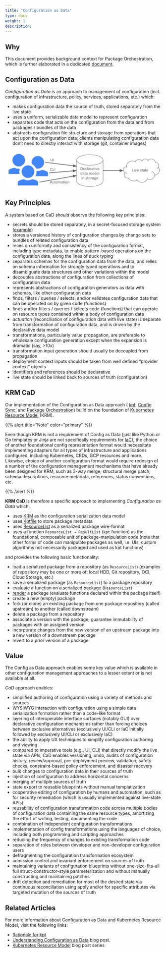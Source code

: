 ```yaml
---
title: "Configuration as Data"
type: docs
weight: 1
description: 
---
```


## Why

This document provides background context for Package Orchestration, which is further elaborated in a dedicated
[document](package-orchestration.md).

## Configuration as Data

*Configuration as Data* is an approach to management of configuration (incl.
configuration of infrastructure, policy, services, applications, etc.) which:

* makes configuration data the source of truth, stored separately from the live
  state
* uses a uniform, serializable data model to represent configuration
* separates code that acts on the configuration from the data and from packages
  / bundles of the data
* abstracts configuration file structure and storage from operations that act
  upon the configuration data; clients manipulating configuration data don’t
  need to directly interact with storage (git, container images)

![CaD Overview](/static/images/porch/CaD-Overview.svg)

## Key Principles

A system based on CaD *should* observe the following key principles:

* secrets should be stored separately, in a secret-focused storage system
  ([example](https://cloud.google.com/secret-manager))
* stores a versioned history of configuration changes by change sets to bundles
  of related configuration data
* relies on uniformity and consistency of the configuration format, including
  type metadata, to enable pattern-based operations on the configuration data,
  along the lines of duck typing
* separates schemas for the configuration data from the data, and relies on
  schema information for strongly typed operations and to disambiguate data
  structures and other variations within the model
* decouples abstractions of configuration from collections of configuration data
* represents abstractions of configuration generators as data with schemas, like
  other configuration data
* finds, filters / queries / selects, and/or validates configuration data that
  can be operated on by given code (functions)
* finds and/or filters / queries / selects code (functions) that can operate on
  resource types contained within a body of configuration data
* *actuation* (reconciliation of configuration data with live state) is separate
  from transformation of configuration data, and is driven by the declarative
  data model
* transformations, particularly value propagation, are preferable to wholesale
  configuration generation except when the expansion is dramatic (say, >10x)
* transformation input generation should usually be decoupled from propagation
* deployment context inputs should be taken from well defined “provider context”
  objects
* identifiers and references should be declarative
* live state should be linked back to sources of truth (configuration)

## KRM CaD

Our implementation of the Configuration as Data approach (
[kpt](https://kpt.dev),
[Config Sync](https://cloud.google.com/anthos-config-management/docs/config-sync-overview),
and [Package Orchestration](https://github.com/nephio-project/porch))
build on the foundation of
[Kubernetes Resource Model](https://github.com/kubernetes/design-proposals-archive/blob/main/architecture/resource-management.md)
(KRM).

{{% alert title="Note" color="primary" %}}

Even though KRM is not a requirement of Config as Data (just like
Python or Go templates or Jinja are not specifically requirements for
[IaC](https://en.wikipedia.org/wiki/Infrastructure_as_code)), the choice of
another foundational config representation format would necessitate
implementing adapters for all types of infrastructure and applications
configured, including Kubernetes, CRDs, GCP resources and more. Likewise, choice
of another configuration format would require redesign of a number of the
configuration management mechanisms that have already been designed for KRM,
such as 3-way merge, structural merge patch, schema descriptions, resource
metadata, references, status conventions, etc.

{{% /alert %}}


**KRM CaD** is therefore a specific approach to implementing *Configuration as Data* which:

* uses [KRM](https://github.com/kubernetes/design-proposals-archive/blob/main/architecture/resource-management.md)
  as the configuration serialization data model
* uses [Kptfile](https://kpt.dev/reference/schema/kptfile/) to store package metadata
* uses [ResourceList](https://kpt.dev/reference/schema/resource-list/) as a serialized package wire-format
* uses a function `ResourceList → ResultList` (`kpt` function) as the foundational, composable unit of
  package-manipulation code (note that other forms of code can manipulate packages as well, i.e. UIs, custom algorithms
  not necessarily packaged and used as kpt functions)

and provides the following basic functionality:

* load a serialized package from a repository (as `ResourceList`) (examples of repository may be one or more of: local
  HDD, Git repository, OCI, Cloud Storage, etc.)
* save a serialized package (as `ResourceList`) to a package repository
* evaluate a function on a serialized package (`ResourceList`)
* [render](https://kpt.dev/book/04-using-functions/01-declarative-function-execution) a package (evaluate functions
  declared within the package itself)
* create a new (empty) package
* fork (or clone) an existing package from one package repository (called upstream) to another (called downstream)
* delete a package from a repository
* associate a version with the package; guarantee immutability of packages with an assigned version
* incorporate changes from the new version of an upstream package into a new version of a downstream package
* revert to a prior version of a package

## Value

The Config as Data approach enables some key value which is available in other
configuration management approaches to a lesser extent or is not available
at all.

*CaD* approach enables:

* simplified authoring of configuration using a variety of methods and sources
* WYSIWYG interaction with configuration using a simple data serialization formation rather than a code-like format
* layering of interoperable interface surfaces (notably GUI) over declarative configuration mechanisms rather than
  forcing choices between exclusive alternatives (exclusively UI/CLI or IaC initially followed by exclusively
  UI/CLI or exclusively IaC)
* the ability to apply UX techniques to simplify configuration authoring and viewing
* compared to imperative tools (e.g., UI, CLI) that directly modify the live state via APIs, CaD enables versioning,
  undo, audits of configuration history, review/approval, pre-deployment preview, validation, safety checks,
  constraint-based policy enforcement, and disaster recovery
* bulk changes to configuration data in their sources of truth
* injection of configuration to address horizontal concerns
* merging of multiple sources of truth
* state export to reusable blueprints without manual templatization
* cooperative editing of configuration by humans and automation, such as for security remediation (which is usually
  implemented against live-state APIs)
* reusability of configuration transformation code across multiple bodies of configuration data containing the same
  resource types, amortizing the effort of writing, testing, documenting the code
* combination of independent configuration transformations
* implementation of config transformations using the languages of choice, including both programming and scripting
  approaches
* reducing the frequency of changes to existing transformation code
* separation of roles between developer and non-developer configuration users
* defragmenting the configuration transformation ecosystem
* admission control and invariant enforcement on sources of truth
* maintaining variants of configuration blueprints without one-size-fits-all full struct-constructor-style
  parameterization and without manually constructing and maintaining patches
* drift detection and remediation for most of the desired state via continuous reconciliation using apply and/or for
  specific attributes via targeted mutation of the sources of truth

## Related Articles

For more information about Configuration as Data and Kubernetes Resource Model,
visit the following links:

* [Rationale for kpt](https://kpt.dev/guides/rationale)
* [Understanding Configuration as Data](https://cloud.google.com/blog/products/containers-kubernetes/understanding-configuration-as-data-in-kubernetes)
  blog post.
* [Kubernetes Resource Model](https://cloud.google.com/blog/topics/developers-practitioners/build-platform-krm-part-1-whats-platform)
  blog post series
